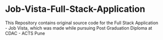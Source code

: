 # Job-Vista-Full-Stack-Application
This Repository contains original source code for the Full Stack Application - Job Vista, which was made while pursuing Post Graduation Diploma at CDAC - ACTS Pune
